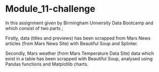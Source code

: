 # Module_11-challenge

In this assignment given by Birmingham University Data Bootcamp and which consist of two parts ; 

Firstly, data (titles and previews) has been scrapped from Mars News articles (from  Mars News Site) with Beautiful Soup and Splinter.

Secondly, Mars weather (from Mars Temperature Data Site) data which exist in a table has been scrapped with Beautiful Soup, analysed using Pandas functions and Matplotlib charts.
